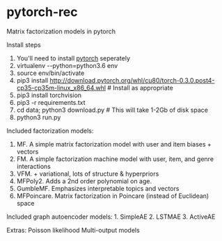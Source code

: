 # pytorch-rec
Matrix factorization models in pytorch

Install steps

1. You'll need to install [pytorch](http://pytorch.org/) seperately
2. virtualenv --python=python3.6 env
2. source env/bin/activate
2. pip3 install http://download.pytorch.org/whl/cu80/torch-0.3.0.post4-cp35-cp35m-linux_x86_64.whl  # Install as appropriate
3. pip3 install torchvision
2. pip3 -r requirements.txt
3. cd data; python3 download.py  # This will take 1-2Gb of disk space
4. python3 run.py

Included factorization models:
  1. MF. A simple matrix factorization model with user and item biases + vectors
  3. FM. A simple factorization machine model with user, item, and genre interactions
  2. VFM.  + variational, lots of structure & hyperpriors
  4. MFPoly2. Adds a 2nd order polynomial on age.
  5. GumbleMF. Emphasizes interpretable topics and vectors
  6. MFPoincare. Matrix factorization in Poincare (instead of Euclidean) space

Included graph autoencoder models:
    1. SimpleAE
    2. LSTMAE
    3. ActiveAE

Extras:
    Poisson likelihood
    Multi-output models
